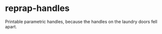 # reprap-handles

Printable parametric handles, because the handles on the laundry doors fell apart.
